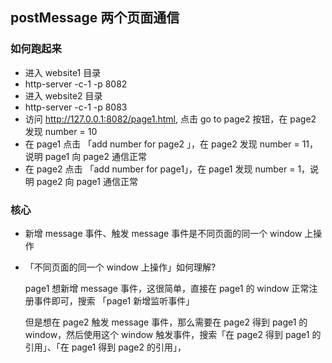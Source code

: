 ## postMessage 两个页面通信

### 如何跑起来

- 进入 website1 目录
- http-server -c-1 -p 8082
- 进入 website2 目录
- http-server -c-1 -p 8083
- 访问 http://127.0.0.1:8082/page1.html, 点击 go to page2 按钮，在 page2 发现 number = 10
- 在 page1 点击 「add number for page2 」，在 page2 发现 number = 11，说明 page1 向 page2 通信正常
- 在 page2 点击 「add number for page1」，在 page1 发现 number = 1，说明 page2 向 page1 通信正常

### [](https://)核心

- 新增 message 事件、触发 message 事件是不同页面的同一个 window 上操作
- 「不同页面的同一个 window 上操作」如何理解?

  page1 想新增 message 事件，这很简单，直接在 page1 的 window 正常注册事件即可，搜索 「page1 新增监听事件」

  但是想在 page2 触发 message 事件，那么需要在 page2 得到 page1 的 window，然后使用这个 window 触发事件，搜索「在 page2 得到 page1 的引用」、「在 page1 得到 page2 的引用」，
